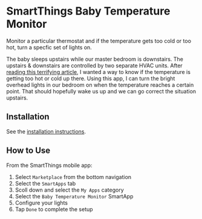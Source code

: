 # SmartThings Baby Temperature Monitor

Monitor a particular thermostat and if the temperature gets too cold or too hot, turn a specfic set of lights on.

The baby sleeps upstairs while our master bedroom is downstairs. The upstairs & downstairs are controlled by two separate HVAC units. After [reading this terrifying article](http://fortworth.citymomsblog.com/2016/06/05/the-days-are-long/), I wanted a way to know if the temperature is getting too hot or cold up there. Using this app, I can turn the bright overhead lights in our bedroom on when the temperature reaches a certain point. That should hopefully wake us up and we can go correct the situation upstairs.

## Installation

See the [installation instructions](../../../README.md#installation).

## How to Use

From the SmartThings mobile app:

1. Select `Marketplace` from the bottom navigation
2. Select the `SmartApps` tab
3. Scoll down and select the `My Apps` category
4. Select the `Baby Temperature Monitor` SmartApp
5. Configure your lights
6. Tap `Done` to complete the setup
